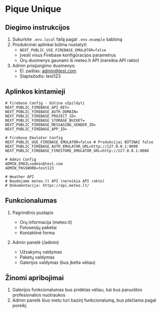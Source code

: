 # Pique Unique

## Diegimo instrukcijos

1. Sukurkite `.env.local` failą pagal `.env.example` šabloną
2. Produkcinei aplinkai būtina nustatyti:
   - `NEXT_PUBLIC_USE_FIREBASE_EMULATOR=false`
   - Įvesti visus Firebase konfigūracijos parametrus
   - Orų duomenys gaunami iš meteo.lt API (nereikia API rakto)
3. Admin prisijungimo duomenys:
   - El. paštas: admin@test.com
   - Slaptažodis: test123

## Aplinkos kintamieji

```env
# Firebase Config - būtina užpildyti
NEXT_PUBLIC_FIREBASE_API_KEY=
NEXT_PUBLIC_FIREBASE_AUTH_DOMAIN=
NEXT_PUBLIC_FIREBASE_PROJECT_ID=
NEXT_PUBLIC_FIREBASE_STORAGE_BUCKET=
NEXT_PUBLIC_FIREBASE_MESSAGING_SENDER_ID=
NEXT_PUBLIC_FIREBASE_APP_ID=

# Firebase Emulator Config
NEXT_PUBLIC_USE_FIREBASE_EMULATOR=false # Produkcijai BŪTINAI false
NEXT_PUBLIC_FIREBASE_AUTH_EMULATOR_URL=http://127.0.0.1:9099
NEXT_PUBLIC_FIREBASE_FIRESTORE_EMULATOR_URL=http://127.0.0.1:8080

# Admin Config
ADMIN_EMAIL=admin@test.com
ADMIN_PASSWORD=test123

# Weather API
# Naudojame meteo.lt API (nereikia API rakto)
# Dokumentacija: https://api.meteo.lt/
```

## Funkcionalumas

1. Pagrindinis puslapis
   - Orų informacija (meteo.lt)
   - Fotosesijų paketai
   - Kontaktinė forma

2. Admin panelė (/admin)
   - Užsakymų valdymas
   - Paketų valdymas
   - Galerijos valdymas (bus įkelta vėliau)

## Žinomi apribojimai

1. Galerijos funkcionalumas bus pridėtas vėliau, kai bus paruoštos profesionalios nuotraukos
2. Admin panelė šiuo metu turi bazinį funkcionalumą, bus plečiama pagal poreikį
